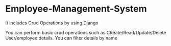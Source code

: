 # Employee-Management-System
It includes Crud Operations by using Django

You can perform basic crud operations such as CReate/Read/Update/Delete User/employee details.
You can filter details by name
